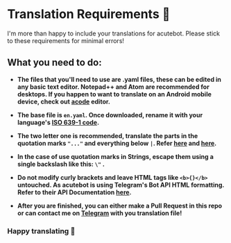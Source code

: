 # Translation Requirements 📝

 I'm more than happy to include your translations for acutebot. Please stick to these requirements for minimal errors!
 
## What you need to do:

- **The files that you'll need to use are .yaml files, these can be edited in any basic text editor. Notepad++ and Atom are recommended for desktops. If you happen to want to translate on an Android mobile device, check out [acode](https://play.google.com/store/apps/details?id=com.foxdebug.acodefree) editor.**

- **The base file is `en.yaml`. Once downloaded, rename it with your language's [ISO 639-1 code](https://en.wikipedia.org/wiki/List_of_ISO_639-1_codes).**

- **The two letter one is recommended, translate the parts in the quotation marks `"..."` and everything below `|`. Refer [here](https://github.com/starry69/acutebot-translations/blob/f0d71ff2e71a8272357c0207b6223e0a24161798/Strings/en.yaml#L199) and [here](https://github.com/starry69/acutebot-translations/blob/f0d71ff2e71a8272357c0207b6223e0a24161798/Strings/en.yaml#L92).**

- **In the case of use quotation marks in Strings, escape them using a single backslash like this: `\"` .**

- **Do not modify curly brackets and leave HTML tags like `<b>{}</b>` untouched. As acutebot is using Telegram's Bot API HTML formatting. Refer to their API Documentation [here](https://core.telegram.org/bots/api#html-style).**

- **After you are finished, you can either make a Pull Request in this repo or can contact me on [Telegram](https://t.me/starryboi) with you translation file!**

<!-- > Why am I not using Crowdin or POEditor for this? -->

### Happy translating 🎉



